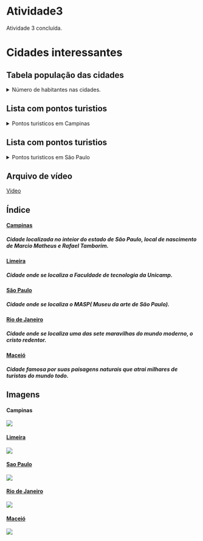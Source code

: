 # Atividade3
Atividade 3 concluída.
<!DOCTYPE html>
<html> 

  </head>
  <body>
  <h1> Cidades interessantes </h1>
  
  <p><h2> Tabela população das cidades</h2>
<details> 
<Summary> Número de habitantes nas cidades. </Summary>
<table border="1">
    <tr><th>Cidades</th><th colspan="2"> População total </th></tr>
    <tr><td>Campinas</td><td coldspan="2">	1 213 792 hab.</td></tr>
    <tr><td>Limeira </td><td coldspan="2">  308.482 hab.</td></tr>
    <tr><td>São Paulo</td><td coldspan="2"> 12,33 milhões hab.</td></tr>
    <tr><td>Rio de Janeiro</td><td coldspan="2"> 6,748 milhões hab.</td></tr>
    <tr><td> Maceió</td><td coldspan="2">1,025 milhão hab. </td></tr>
</table>
</details>
</p>

<p><h2>Lista com pontos turistios </h2>
  
  <details>
    <summary>Pontos turisticos em Campinas</summary>
  <ol>
        <li>Parque Portugal</li>
        <li>Shopping Dom Pedro</li>
        <li>Bosque dos jequitibas</li>
        <li>Pedreira do chapadão </li>
        <li>Mercado municipal</li>
    </ol>
  </details>
</p>


<p><h2>Lista com pontos turistios </h2>
  
  <details>
    <summary>Pontos turisticos em São Paulo</summary>
  <ul>
      <li>Museu da arte de São Paulo </li>
      <li>Parque Ibirapuera</li>
      <li>Pinacoteca de São Paulo</li>
      <li>Mercado municipal </li>
      <li>Estádio Morumbi</li>
  </ul>
</details>
</p>

<p><h2> Arquivo de vídeo </h2>

<a href="https://user-images.githubusercontent.com/80930924/113496477-49f78a00-94d0-11eb-83c2-92e2b00b9d58.mp4">Video</a>

  <p> <h2> Índice </h2> </p>

  <p> <h4> <a href="#um"> Campinas </a> </h4> </p> 
  <p> <h5> Cidade localizada no inteior do estado de São Paulo, local de nascimento de Marcio Matheus e Rafael Tamborim. </h5> </p>
  
  
  <p> <h4> <a href="#dois"> Limeira </a> </h4> </p> 
  <p> <h5> Cidade onde se localiza a Faculdade de tecnologia da Unicamp. </h5> </p>
  
  
  <p> <h4> <a href="#tres"> São Paulo </a> </h4> </p>
  <p> <h5> Cidade onde se localiza o MASP( Museu da arte de São Paulo). </h5> </p>
  
  
  <p> <h4> <a href="#quatro"> Rio de Janeiro </a> </h4> </p>
  <p> <h5> Cidade onde se localiza uma das sete maravilhas do mundo moderno, o cristo redentor.</h5> </p>
  
  <p> <h4> <a href="#cinco"> Maceió </a> </h4> </p>
  <p> <h5> Cidade famosa por suas paisagens naturais que atrai milhares de turistas do mundo todo. </h5> </p>
 
 <p> <h2> Imagens </h2> </p>
 
<h4 id="um">Campinas</h4> 

<a href="https://wikitravel.org/pt/Campinas"> <img src="https://www.livehere.com.br/blog/wp-content/uploads/2019/05/morar-em-campinas-990x556.jpg"/>

<h4 id="dois">Limeira</h4> 

<a href="https://wikitravel.org/pt/Limeira"> <img src="https://catagua.com.br/wp-content/uploads/2020/06/6-vantagens-de-morar-em-limeira-768x512.jpg"/>
  
<h4 id="tres"> Sao Paulo</h4> 
  
<a href="https://wikitravel.org/pt/S%C3%A3o_Paulo"> <img src="https://www.euandopelomundo.com/wp-content/uploads/2019/04/sao_paulo.jpg"/>
 
<h4 id="quatro">Rio de Janeiro</h4> 
 
 <a href="https://wikitravel.org/pt/Rio_de_Janeiro"> <img src="https://rederiohoteis.com/wp-content/uploads/2018/03/2018-04-11-rio-de-janeiro-em-3-dias-como-aproveitar-802x506.jpg"/>
  
 <h4 id="cinco">Maceió</h4> 
  
<a href="https://wikitravel.org/pt/Macei%C3%B3"> <img src="http://www.maceio.al.gov.br/wp-content/uploads/2020/12/jpg/2020/12/Macei%C3%B3-Jonathan-Lins-30-1024x767.jpg"/>
 
  
  
  </body>
  </html>
